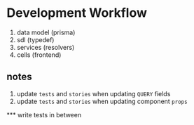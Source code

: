 # Development Workflow

1. data model (prisma)
2. sdl (typedef)
3. services (resolvers)
4. cells (frontend)


## notes

1. update `tests` and `stories` when updating `QUERY` fields
1. update `tests` and `stories` when updating component `props`

*** write tests in between
